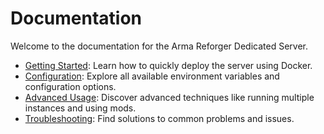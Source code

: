 # Documentation

Welcome to the documentation for the Arma Reforger Dedicated Server.

- [Getting Started](getting-started/index.md):  Learn how to quickly deploy the server using Docker.
- [Configuration](configuration/index.md):  Explore all available environment variables and configuration options.
- [Advanced Usage](advanced-usage/index.md):  Discover advanced techniques like running multiple instances and using mods.
- [Troubleshooting](troubleshooting/index.md):  Find solutions to common problems and issues.
